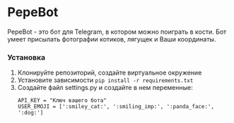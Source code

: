 # PepeBot

PepeBot - это бот для Telegram, в котором можно поиграть в кости. 
Бот умеет присылать фотографии котиков, лягущек и Ваши координаты. 

### Установка

1. Клонируйте репозиторий, создайте виртуальное окружение
2. Установите зависимости `pip install -r requirements.txt`
3. Создайте файл settings.py и создайте в нем переменные:
    ```
    API_KEY = "Ключ вашего бота"
    USER_EMOJI = [':smiley_cat:', ':smiling_imp:', ':panda_face:', ':dog:']
    ```
